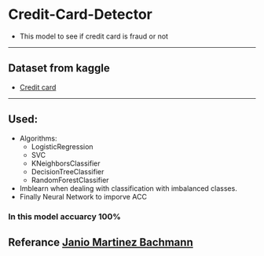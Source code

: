# Credit-Card-Detector
- This model to see if credit card is fraud or not
---------------------------------------------------------------------------
## Dataset from kaggle
- [Credit card](https://www.kaggle.com/mlg-ulb/creditcardfraud?select=creditcard.csv")
---------------------------------------------------------------------------
## Used:
- Algorithms:
  - LogisticRegression
  - SVC
  - KNeighborsClassifier
  - DecisionTreeClassifier
  - RandomForestClassifier
- Imblearn when dealing with classification with imbalanced classes.
- Finally Neural Network to imporve ACC

### In this model accuarcy 100%

## Referance [Janio Martinez Bachmann](https://www.kaggle.com/janiobachmann/credit-fraud-dealing-with-imbalanced-datasets)

